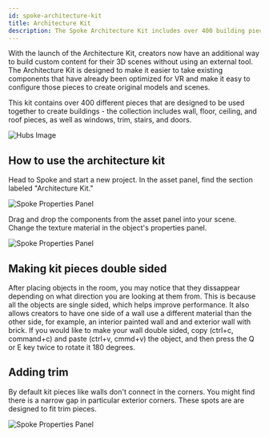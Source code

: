 ```yaml
---
id: spoke-architecture-kit
title: Architecture Kit
description: The Spoke Architecture Kit includes over 400 building pieces so that users can easily create their own models and scenes.  Kit pieces are single-sided by default but can be made double-sided. Trim pieces help cover wall gaps.
---
```


With the launch of the Architecture Kit, creators now have an additional way to build custom content for their 3D scenes without using an external tool. The Architecture Kit is designed to make it easier to take existing components that have already been optimized for VR and make it easy to configure those pieces to create original models and scenes. 

This kit contains over 400 different pieces that are designed to be used together to create buildings - the collection includes wall, floor, ceiling, and roof pieces, as well as windows, trim, stairs, and doors. 

![Hubs Image](img/CoastalCliffHouseShot1.jpg)

## How to use the architecture kit

Head to Spoke and start a new project. In the asset panel, find the section labeled "Architecture Kit."

![Spoke Properties Panel](img/spoke-architecture-kit-asset-panel.png)

Drag and drop the components from the asset panel into your scene. Change the texture material in the object's properties panel. 

![Spoke Properties Panel](img/spoke-architecture-kit-properties-panel.png)

## Making kit pieces double sided

After placing objects in the room, you may notice that they dissappear depending on what direction you are looking at them from. This is because all the objects are single sided, which helps improve performance. It also allows creators to have one side of a wall use a different material than the other side, for example, an interior painted wall and and exterior wall with brick. If you would like to make your wall double sided, copy (ctrl+c, command+c) and paste (ctrl+v, cmmd+v) the object, and then press the Q or E key twice to rotate it 180 degrees. 

## Adding trim

By default kit pieces like walls don't connect in the corners. You might find there is a narrow gap in particular exterior corners. These spots are are designed to fit trim pieces. 

![Spoke Properties Panel](img/spoke-architecture-kit-trim.png)

